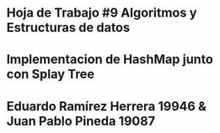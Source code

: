 # Hoja de Trabajo #9 Algoritmos y Estructuras de datos
# Implementacion de HashMap junto con Splay Tree
# Eduardo Ramírez Herrera 19946 & Juan Pablo Pineda 19087

